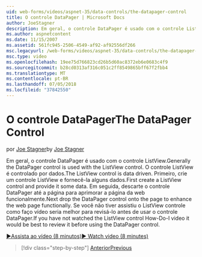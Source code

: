 ```yaml
---
uid: web-forms/videos/aspnet-35/data-controls/the-datapager-control
title: O controle DataPager | Microsoft Docs
author: JoeStagner
description: Em geral, o controle DataPager é usado com o controle ListView. O controle ListView é controlado por dados. Primeiro, crie um controle ListView e fornecê-la alguns d...
ms.author: aspnetcontent
ms.date: 11/15/2007
ms.assetid: 561fc945-2506-4549-af92-af92556df266
msc.legacyurl: /web-forms/videos/aspnet-35/data-controls/the-datapager-control
msc.type: video
ms.openlocfilehash: 19ee75d766823cd26b5d60ac8372eb6e0683c4f9
ms.sourcegitcommit: b28cd0313af316c051c2ff8549865bff67f2fbb4
ms.translationtype: MT
ms.contentlocale: pt-BR
ms.lasthandoff: 07/05/2018
ms.locfileid: "37842550"
---
```

<a name="the-datapager-control"></a><span data-ttu-id="85a9d-105">O controle DataPager</span><span class="sxs-lookup"><span data-stu-id="85a9d-105">The DataPager Control</span></span>
====================
<span data-ttu-id="85a9d-106">por [Joe Stagner](https://github.com/JoeStagner)</span><span class="sxs-lookup"><span data-stu-id="85a9d-106">by [Joe Stagner](https://github.com/JoeStagner)</span></span>

<span data-ttu-id="85a9d-107">Em geral, o controle DataPager é usado com o controle ListView.</span><span class="sxs-lookup"><span data-stu-id="85a9d-107">Generally the DataPager control is used with the ListView control.</span></span> <span data-ttu-id="85a9d-108">O controle ListView é controlado por dados.</span><span class="sxs-lookup"><span data-stu-id="85a9d-108">The ListView control is data driven.</span></span> <span data-ttu-id="85a9d-109">Primeiro, crie um controle ListView e fornecê-la alguns dados.</span><span class="sxs-lookup"><span data-stu-id="85a9d-109">First create a ListView control and provide it some data.</span></span> <span data-ttu-id="85a9d-110">Em seguida, descarte o controle DataPager até a página para aprimorar a página da web funcionalmente.</span><span class="sxs-lookup"><span data-stu-id="85a9d-110">Next drop the DataPager control onto the page to enhance the web page functionally.</span></span> <span data-ttu-id="85a9d-111">Se você não tiver assistiu o ListView controle como faço vídeo seria melhor para revisá-lo antes de usar o controle DataPager.</span><span class="sxs-lookup"><span data-stu-id="85a9d-111">If you have not watched the ListView control How-Do-I video it would be best to review it before using the DataPager control.</span></span>

[<span data-ttu-id="85a9d-112">&#9654;Assista ao vídeo (8 minutos)</span><span class="sxs-lookup"><span data-stu-id="85a9d-112">&#9654; Watch video (8 minutes)</span></span>](https://channel9.msdn.com/Blogs/ASP-NET-Site-Videos/the-datapager-control)

> [!div class="step-by-step"]
> [<span data-ttu-id="85a9d-113">Anterior</span><span class="sxs-lookup"><span data-stu-id="85a9d-113">Previous</span></span>](the-listview-control.md)
